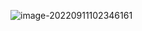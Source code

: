![image-20220911102346161](C:\Users\87533\AppData\Roaming\Typora\typora-user-images\image-20220911102346161.png)